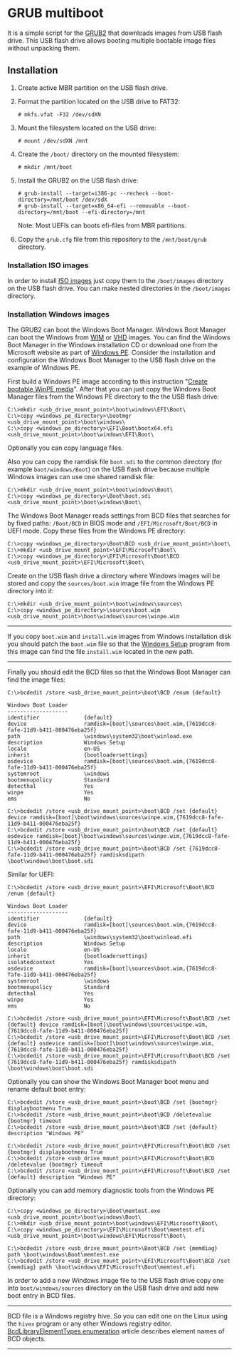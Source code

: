 # GRUB multiboot

It is a simple script for the [GRUB2](https://www.gnu.org/software/grub/grub-documentation.html) that downloads images from USB flash drive. This USB flash drive allows booting multiple bootable image files without unpacking them.

## Installation

1. Create active MBR partition on the USB flash drive.
2. Format the partition located on the USB drive to FAT32:

    `# mkfs.vfat -F32 /dev/sdXN`

3. Mount the filesystem located on the USB drive:

    `# mount /dev/sdXN /mnt`

4. Create the `/boot/` directory on the mounted filesystem:

    `# mkdir /mnt/boot`

5. Install the GRUB2 on the USB flash drive:

    ```
    # grub-install --target=i386-pc --recheck --boot-directory=/mnt/boot /dev/sdX
    # grub-install --target=x86_64-efi --removable --boot-directory=/mnt/boot --efi-directory=/mnt
    ```

    Note: Most UEFIs can boots efi-files from MBR partitions.

6. Copy the `grub.cfg` file from this repository to the `/mnt/boot/grub` directory.

### Installation ISO images

In order to install [ISO images](https://en.wikipedia.org/wiki/ISO_image) just copy them to the `/boot/images` directory on the USB flash drive. You can make nested directories in the `/boot/images` directory.

### Installation Windows images

The GRUB2 can boot the Windows Boot Manager. Windows Boot Manager can boot the Windows from [WIM](https://en.wikipedia.org/wiki/Windows_Imaging_Format) or [VHD](https://en.wikipedia.org/wiki/VHD_(file_format)) images. You can find the Windows Boot Manager in the Windows installation CD or download one from the Microsoft website as part of [Windows PE](https://docs.microsoft.com/en-us/windows-hardware/manufacture/desktop/winpe-intro). Consider the installation and configuration the Windows Boot Manager to the USB flash drive on the example of Windows PE.

First build a Windows PE image according to this instruction "[Create bootable WinPE media](https://docs.microsoft.com/en-us/windows-hardware/manufacture/desktop/winpe-create-usb-bootable-drive)". After that you can just copy the Windows Boot Manager files from the Windows PE directory to the the USB flash drive:

```
C:\>mkdir <usb_drive_mount_point>\boot\windows\EFI\Boot\
C:\>copy <windows_pe_directory>\bootmgr <usb_drive_mount_point>\boot\windows\
C:\>copy <windows_pe_directory>\EFI\Boot\bootx64.efi <usb_drive_mount_point>\boot\windows\EFI\Boot\
```

Optionally you can copy language files.

Also you can copy the ramdisk file `boot.sdi` to the common directory (for example `boot/windows/Boot`) on the USB flash drive because multiple Windows images can use one shared ramdisk file:

```
C:\>mkdir <usb_drive_mount_point>\boot\windows\Boot\
C:\>copy <windows_pe_directory>\Boot\boot.sdi <usb_drive_mount_point>\boot\windows\Boot\
```

The Windows Boot Manager reads settings from BCD files that searches for by fixed paths: `/Boot/BCD` in BIOS mode and `/EFI/Microsoft/Boot/BCD` in UEFI mode. Copy these files from the Windows PE directory:

```
C:\>copy <windows_pe_directory>\Boot\BCD <usb_drive_mount_point>\boot\
C:\>mkdir <usb_drive_mount_point>\EFI\Microsoft\Boot\
C:\>copy <windows_pe_directory>\EFI\Microsoft\Boot\BCD <usb_drive_mount_point>\EFI\Microsoft\Boot\
```

Create on the USB flash drive a directory where Windows images will be stored and copy the `sources/boot.wim` image file from the Windows PE directory into it:

```
C:\>mkdir <usb_drive_mount_point>\boot\windows\sources\
C:\>copy <windows_pe_directory>\sources\boot.wim <usb_drive_mount_point>\boot\windows\sources\winpe.wim
```

---

If you copy `boot.wim` and `install.wim` images from Windows installation disk you should patch the `boot.wim` file so that the [Windows Setup](https://docs.microsoft.com/en-us/windows-hardware/manufacture/desktop/windows-setup-installation-process) program from this image can find the file `install.wim` located in the new path.

---

Finally you should edit the BCD files so that the Windows Boot Manager can find the image files:

```
C:\>bcdedit /store <usb_drive_mount_point>\boot\BCD /enum {default}

Windows Boot Loader
-------------------
identifier              {default}
device                  ramdisk=[boot]\sources\boot.wim,{7619dcc8-fafe-11d9-b411-000476eba25f}
path                    \windows\system32\boot\winload.exe
description             Windows Setup
locale                  en-US
inherit                 {bootloadersettings}
osdevice                ramdisk=[boot]\sources\boot.wim,{7619dcc8-fafe-11d9-b411-000476eba25f}
systemroot              \windows
bootmenupolicy          Standard
detecthal               Yes
winpe                   Yes
ems                     No

C:\>bcdedit /store <usb_drive_mount_point>\boot\BCD /set {default} device ramdisk=[boot]\boot\windows\sources\winpe.wim,{7619dcc8-fafe-11d9-b411-000476eba25f}
C:\>bcdedit /store <usb_drive_mount_point>\boot\BCD /set {default} osdevice ramdisk=[boot]\boot\windows\sources\winpe.wim,{7619dcc8-fafe-11d9-b411-000476eba25f}
C:\>bcdedit /store <usb_drive_mount_point>\boot\BCD /set {7619dcc8-fafe-11d9-b411-000476eba25f} ramdisksdipath \boot\windows\boot\boot.sdi
```

Similar for UEFI:

```
C:\>bcdedit /store <usb_drive_mount_point>\EFI\Microsoft\Boot\BCD /enum {default}

Windows Boot Loader
-------------------
identifier              {default}
device                  ramdisk=[boot]\sources\boot.wim,{7619dcc8-fafe-11d9-b411-000476eba25f}
path                    \windows\system32\boot\winload.efi
description             Windows Setup
locale                  en-US
inherit                 {bootloadersettings}
isolatedcontext         Yes
osdevice                ramdisk=[boot]\sources\boot.wim,{7619dcc8-fafe-11d9-b411-000476eba25f}
systemroot              \windows
bootmenupolicy          Standard
detecthal               Yes
winpe                   Yes
ems                     No

C:\>bcdedit /store <usb_drive_mount_point>\EFI\Microsoft\Boot\BCD /set {default} device ramdisk=[boot]\boot\windows\sources\winpe.wim,{7619dcc8-fafe-11d9-b411-000476eba25f}
C:\>bcdedit /store <usb_drive_mount_point>\EFI\Microsoft\Boot\BCD /set {default} osdevice ramdisk=[boot]\boot\windows\sources\winpe.wim,{7619dcc8-fafe-11d9-b411-000476eba25f}
C:\>bcdedit /store <usb_drive_mount_point>\EFI\Microsoft\Boot\BCD /set {7619dcc8-fafe-11d9-b411-000476eba25f} ramdisksdipath \boot\windows\boot\boot.sdi
```

Optionally you can show the Windows Boot Manager boot menu and rename default boot entry:

```
C:\>bcdedit /store <usb_drive_mount_point>\boot\BCD /set {bootmgr} displaybootmenu True
C:\>bcdedit /store <usb_drive_mount_point>\boot\BCD /deletevalue {bootmgr} timeout
C:\>bcdedit /store <usb_drive_mount_point>\boot\BCD /set {default} description "Windows PE"

C:\>bcdedit /store <usb_drive_mount_point>\EFI\Microsoft\Boot\BCD /set {bootmgr} displaybootmenu True
C:\>bcdedit /store <usb_drive_mount_point>\EFI\Microsoft\Boot\BCD /deletevalue {bootmgr} timeout
C:\>bcdedit /store <usb_drive_mount_point>\EFI\Microsoft\Boot\BCD /set {default} description "Windows PE"
```

Optionally you can add memory diagnostic tools from the Windows PE directory:

```
C:\>copy <windows_pe_directory>\Boot\memtest.exe <usb_drive_mount_point>\boot\windows\Boot\
C:\>mkdir <usb_drive_mount_point>\boot\windows\EFI\Microsoft\Boot\
C:\>copy <windows_pe_directory>\EFI\Microsoft\Boot\memtest.efi <usb_drive_mount_point>\boot\windows\EFI\Microsoft\Boot\

C:\>bcdedit /store <usb_drive_mount_point>\Boot\BCD /set {memdiag} path \boot\windows\Boot\memtest.exe
C:\>bcdedit /store <usb_drive_mount_point>\EFI\Microsoft\Boot\BCD /set {memdiag} path \boot\windows\EFI\Microsoft\Boot\memtest.efi
```

In order to add a new Windows image file to the USB flash drive copy one into `boot/windows/sources` directory on the USB flash drive and add new boot entry in BCD files.

---

BCD file is a Windows registry hive. So you can edit one on the Linux using the `hivex` program or any other Windows registry editor. [BcdLibraryElementTypes enumeration](https://docs.microsoft.com/en-us/previous-versions/windows/desktop/bcd/bcdlibraryelementtypes) article describes element names of BCD objects.

---
